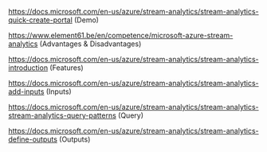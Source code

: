 https://docs.microsoft.com/en-us/azure/stream-analytics/stream-analytics-quick-create-portal (Demo)

https://www.element61.be/en/competence/microsoft-azure-stream-analytics (Advantages & Disadvantages)

https://docs.microsoft.com/en-us/azure/stream-analytics/stream-analytics-introduction (Features)

https://docs.microsoft.com/en-us/azure/stream-analytics/stream-analytics-add-inputs (Inputs)

https://docs.microsoft.com/en-us/azure/stream-analytics/stream-analytics-stream-analytics-query-patterns (Query)

https://docs.microsoft.com/en-us/azure/stream-analytics/stream-analytics-define-outputs (Outputs)
